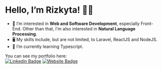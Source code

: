 # Hello, I’m Rizkyta! 🙋‍♀️
- 👀 I’m interested in **Web and Software Development**, especially Front-End. Other than that, I'm also interested in **Natural Language Processing**.
- 🖥️ My skills include, but are not limited, to Laravel, ReactJS and NodeJS.
- 🌱 I’m currently learning Typescript.

You can see my portfolio here: <br>
[![Linkedin Badge](https://img.shields.io/badge/-LinkedIn-0e76a8?style=flat-square&logo=Linkedin&logoColor=white)](https://www.linkedin.com/in/rizkyta-shainy-angeline-bb18a7205/)
[![Website Badge](https://img.shields.io/badge/Website-3b5998?style=flat-square&logo=google-chrome&logoColor=white)](https://rizkytasa.netlify.app/)

<!---
rshline/rshline is a ✨ special ✨ repository because its `README.md` (this file) appears on your GitHub profile.
You can click the Preview link to take a look at your changes.
--->
